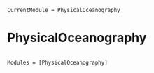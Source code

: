 ```@meta
CurrentModule = PhysicalOceanography
```

# PhysicalOceanography

```@index
```

```@autodocs
Modules = [PhysicalOceanography]
```

